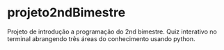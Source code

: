 # projeto2ndBimestre
Projeto de introdução a programação do 2nd bimestre. Quiz interativo no terminal abrangendo três áreas do conhecimento usando python.
